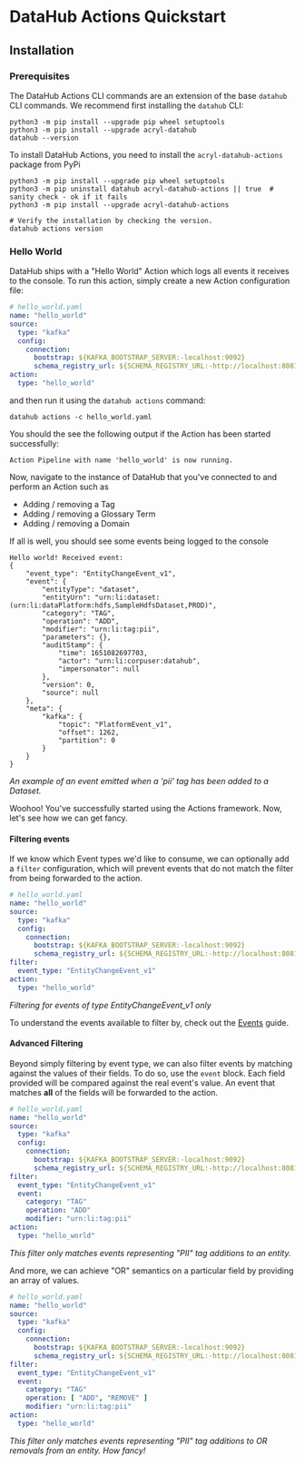 # DataHub Actions Quickstart

## Installation

### Prerequisites

The DataHub Actions CLI commands are an extension of the base `datahub` CLI commands. We recommend
first installing the `datahub` CLI:

```shell
python3 -m pip install --upgrade pip wheel setuptools
python3 -m pip install --upgrade acryl-datahub
datahub --version
```

To install DataHub Actions, you need to install the `acryl-datahub-actions` package from PyPi

```shell
python3 -m pip install --upgrade pip wheel setuptools
python3 -m pip uninstall datahub acryl-datahub-actions || true  # sanity check - ok if it fails
python3 -m pip install --upgrade acryl-datahub-actions

# Verify the installation by checking the version.
datahub actions version
```

### Hello World

DataHub ships with a "Hello World" Action which logs all events it receives to the console.
To run this action, simply create a new Action configuration file:

```yaml
# hello_world.yaml
name: "hello_world"
source:
  type: "kafka"
  config:
    connection:
      bootstrap: ${KAFKA_BOOTSTRAP_SERVER:-localhost:9092}
      schema_registry_url: ${SCHEMA_REGISTRY_URL:-http://localhost:8081}
action:
  type: "hello_world"
```

and then run it using the `datahub actions` command:

```shell
datahub actions -c hello_world.yaml
```

You should the see the following output if the Action has been started successfully:

```shell
Action Pipeline with name 'hello_world' is now running.
```

Now, navigate to the instance of DataHub that you've connected to and perform an Action such as

- Adding / removing a Tag
- Adding / removing a Glossary Term
- Adding / removing a Domain

If all is well, you should see some events being logged to the console

```shell
Hello world! Received event:
{
    "event_type": "EntityChangeEvent_v1",
    "event": {
        "entityType": "dataset",
        "entityUrn": "urn:li:dataset:(urn:li:dataPlatform:hdfs,SampleHdfsDataset,PROD)",
        "category": "TAG",
        "operation": "ADD",
        "modifier": "urn:li:tag:pii",
        "parameters": {},
        "auditStamp": {
            "time": 1651082697703,
            "actor": "urn:li:corpuser:datahub",
            "impersonator": null
        },
        "version": 0,
        "source": null
    },
    "meta": {
        "kafka": {
            "topic": "PlatformEvent_v1",
            "offset": 1262,
            "partition": 0
        }
    }
}
```
*An example of an event emitted when a 'pii' tag has been added to a Dataset.* 

Woohoo! You've successfully started using the Actions framework. Now, let's see how we can get fancy.


#### Filtering events

If we know which Event types we'd like to consume, we can optionally add a `filter` configuration, which
will prevent events that do not match the filter from being forwarded to the action.

```yaml
# hello_world.yaml
name: "hello_world"
source:
  type: "kafka"
  config:
    connection:
      bootstrap: ${KAFKA_BOOTSTRAP_SERVER:-localhost:9092}
      schema_registry_url: ${SCHEMA_REGISTRY_URL:-http://localhost:8081}
filter:
  event_type: "EntityChangeEvent_v1"
action:
  type: "hello_world"
```
*Filtering for events of type EntityChangeEvent_v1 only*

To understand the events available to filter by, check out the [Events](TODO) guide.


#### Advanced Filtering

Beyond simply filtering by event type, we can also filter events by matching against the values of their fields. To do so,
use the `event` block. Each field provided will be compared against the real event's value. An event that matches
**all** of the fields will be forwarded to the action.

```yaml
# hello_world.yaml
name: "hello_world"
source:
  type: "kafka"
  config:
    connection:
      bootstrap: ${KAFKA_BOOTSTRAP_SERVER:-localhost:9092}
      schema_registry_url: ${SCHEMA_REGISTRY_URL:-http://localhost:8081}
filter:
  event_type: "EntityChangeEvent_v1"
  event: 
    category: "TAG"
    operation: "ADD"
    modifier: "urn:li:tag:pii"
action:
  type: "hello_world"
```
*This filter only matches events representing "PII" tag additions to an entity.*

And more, we can achieve "OR" semantics on a particular field by providing an array of values.

```yaml
# hello_world.yaml
name: "hello_world"
source:
  type: "kafka"
  config:
    connection:
      bootstrap: ${KAFKA_BOOTSTRAP_SERVER:-localhost:9092}
      schema_registry_url: ${SCHEMA_REGISTRY_URL:-http://localhost:8081}
filter:
  event_type: "EntityChangeEvent_v1"
  event: 
    category: "TAG"
    operation: [ "ADD", "REMOVE" ]
    modifier: "urn:li:tag:pii"
action:
  type: "hello_world"
```
*This filter only matches events representing "PII" tag additions to OR removals from an entity. How fancy!*
